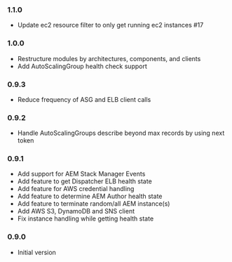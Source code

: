 ### 1.1.0
* Update ec2 resource filter to only get running ec2 instances #17

### 1.0.0
* Restructure modules by architectures, components, and clients
* Add AutoScalingGroup health check support

### 0.9.3
* Reduce frequency of ASG and ELB client calls

### 0.9.2
* Handle AutoScalingGroups describe beyond max records by using next token

### 0.9.1
* Add support for AEM Stack Manager Events
* Add feature to get Dispatcher ELB health state
* Add feature for AWS credential handling
* Add feature to determine AEM Author health state
* Add feature to terminate random/all AEM instance(s)
* Add AWS S3, DynamoDB and SNS client
* Fix instance handling while getting health state

### 0.9.0
* Initial version
